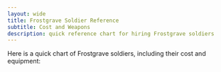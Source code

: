 ```yaml
---
layout: wide
title: Frostgrave Soldier Reference
subtitle: Cost and Weapons
description: quick reference chart for hiring Frostgrave soldiers
---
```


Here is a quick chart of Frostgrave soldiers, including their cost and equipment:

<script src="https://gist.github.com/maciakl/4626395714168503aa19.js"></script>


